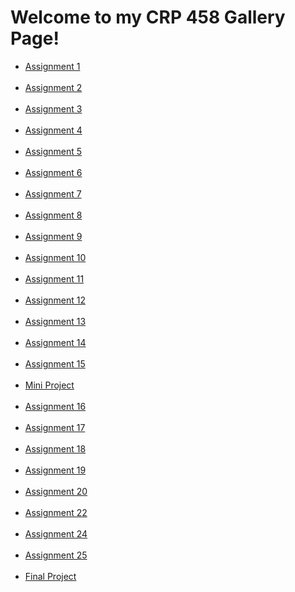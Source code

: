 # Welcome to my CRP 458 Gallery Page!



<body>
  <ul>
    <li><a href="https://lcdickey.github.io/CRP-458/Assignment1/index.html">Assignment 1 </a></li>
  <br>
    <li><a href="https://lcdickey.github.io/CRP-458/Assignment%202/index.html">Assignment 2 </a></li>
  <br>
    <li><a href="https://lcdickey.github.io/CRP-458/Assignment%203/index.html#">Assignment 3 </a></li>
  <br>
    <li><a href="https://lcdickey.github.io/CRP-458/Assignment4/index.html?">Assignment 4 </a></li>
  <br>
    <li><a href="https://lcdickey.github.io/CRP-458/Assignment5/index.html">Assignment 5 </a></li>
  <br>
    <li><a href="https://lcdickey.github.io/CRP-458/Assignment6/index.html">Assignment 6 </a></li>
  <br>
    <li><a href="https://lcdickey.github.io/CRP-458/Assignment7/index.html?">Assignment 7 </a></li>
  <br>
    <li><a href="https://lcdickey.github.io/CRP-458/Assignment8/index.html?#">Assignment 8 </a></li>
  <br>
    <li><a href="https://lcdickey.github.io/CRP-458/Assignment9/index.html?#">Assignment 9 </a></li>
  <br>
    <li><a href="https://lcdickey.github.io/CRP-458/Assignment10/index.html?">Assignment 10 </a></li>
  <br>
    <li><a href="https://lcdickey.github.io/CRP-458/Assignment11/index.html?">Assignment 11 </a></li>
  <br>
    <li><a href="https://lcdickey.github.io/CRP-458/Assignment12/index.html?">Assignment 12 </a></li>
   <br>
   <li><a href= "https://lcdickey.github.io/CRP-458/Assignment13/index.html?"> Assignment 13 </a></li>
    <br>
    <li><a href= "https://lcdickey.github.io/CRP-458/rAssignment14/index.html"> Assignment 14 </a></li>
  <br>
  <li><a href = "https://lcdickey.github.io/CRP-458/Assignment15/index.html"> Assignment 15 </a></li> 
   <br>
   <li><a href = "https://lcdickey.github.io/CRP-458/Assignment14/index.html?"> Mini Project </a></li>
   <br>
  <li><a href = "https://lcdickey.github.io/CRP-458/Assignment16/index.html?"> Assignment 16 </a></li>
  <br>
    <li><a href = "https://lcdickey.github.io/CRP-458/Assignment17/index.html?"> Assignment 17 </a></li>
    <br>
    <li><a href = "https://lcdickey.github.io/CRP-458/Assignment18/index.html"> Assignment 18 </a></li>
    <br>
    <li><a href = "https://lcdickey.github.io/CRP-458/Assignment19/index.html?"> Assignment 19 </a></li>
    <br>
    <li><a href = "https://lcdickey.github.io/CRP-458/Assignment20/index.html"> Assignment 20 </a></li>
    <br>
    <li><a href = "https://lcdickey.github.io/CRP-458/Assignment22/index.html"> Assignment 22 </a></li>
    <br>
    <li><a href = "https://lcdickey.github.io/CRP-458/Assignment22/index.html"> Assignment 24 </a></li>
    <br>
    <li><a href = "https://lcdickey.github.io/CRP-458/Assignment25/index.html"> Assignment 25 </a></li>
    <br>
    <li><a href = "https://lcdickey.github.io/CRP-458/FinalProject/index.html"> Final Project </a><br><br></li></body>
